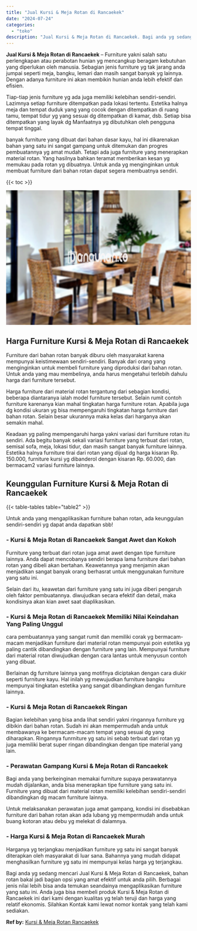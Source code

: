 ```yaml
---
title: "Jual Kursi & Meja Rotan di Rancaekek"
date: "2024-07-24"
categories: 
  - "toko"
description: "Jual Kursi & Meja Rotan di Rancaekek. Bagi anda yg sedang mencari Jual Kursi & Meja Rotan di Rancaekek, bahan rotan bakal jadi bagian opsi yang amat efektif..."
---
```


**Jual Kursi & Meja Rotan di Rancaekek** – Furniture yakni salah satu perlengkapan atau perabotan hunian yg mencangkup beragam kebutuhan yang diperlukan oleh manusia. Sebagian jenis furniture yg tak jarang anda jumpai seperti meja, bangku, lemari dan masih sangat banyak yg lainnya. Dengan adanya furniture ini akan membikin hunian anda lebih efektif dan efisien.

Tiap-tiap jenis furniture yg ada juga memiliki kelebihan sendiri-sendiri. Lazimnya setiap furniture ditempatkan pada lokasi tertentu. Estetika halnya meja dan tempat duduk yang yang cocok dengan ditempatkan di ruang tamu, tempat tidur yg yang sesuai dg ditempatkan di kamar, dsb. Setiap bisa ditempatkan yang layak dg Manfaatnya yg dibutuhkan oleh pengguna tempat tinggal.

banyak furniture yang dibuat dari bahan dasar kayu, hal ini dikarenakan bahan yang satu ini sangat gampang untuk ditemukan dan progres pembuatannya yg amat mudah. Tetapi ada juga furniture yang menerapkan material rotan. Yang hasilnya bahkan teramat memberikan kesan yg memukau pada rotan yg dibuatnya. Untuk anda yg menginginkan untuk membuat furniture dari bahan rotan dapat segera membuatnya sendiri.

{{< toc >}}

![Jual Kursi & Meja Rotan di Rancaekek](/images/kursi-meja-rotan-murah21.png)

## Harga Furniture Kursi & Meja Rotan di Rancaekek

Furniture dari bahan rotan banyak diburu oleh masyarakat karena mempunyai keistimewaan sendiri-sendiri. Banyak dari orang yang menginginkan untuk membeli furniture yang diproduksi dari bahan rotan. Untuk anda yang mau membelinya, anda harus mengetahui terlebih dahulu harga dari furniture tersebut.

Harga furniture dari material rotan tergantung dari sebagian kondisi, beberapa diantaranya ialah model furniture tersebut. Selain rumit contoh furniture karenanya kian mahal tingkatan harga furniture rotan. Apabila juga dg kondisi ukuran yg bisa mempengaruhi tingkatan harga furniture dari bahan rotan. Selain besar ukurannya maka kelas dari harganya akan semakin mahal.

Keadaan yg paling mempengaruhi harga yakni variasi dari furniture rotan itu sendiri. Ada begitu banyak sekali variasi furniture yang terbuat dari rotan, semisal sofa, meja, lokasi tidur, dan masih sangat banyak furniture lainnya. Estetika halnya furniture tirai dari rotan yang dijual dg harga kisaran Rp. 150.000, furniture kursi yg dibanderol dengan kisaran Rp. 60.000, dan bermacam2 variasi furniture lainnya.

## Keunggulan Furniture Kursi & Meja Rotan di Rancaekek

{{< table-tables table="table2" >}}

Untuk anda yang mengaplikasikan furniture bahan rotan, ada keunggulan sendiri-sendiri yg dapat anda dapatkan sbb!

### \- Kursi & Meja Rotan di Rancaekek Sangat Awet dan Kokoh

Furniture yang terbuat dari rotan juga amat awet dengan tipe furniture lainnya. Anda dapat mencobanya sendiri berapa lama furniture dari bahan rotan yang dibeli akan bertahan. Keawetannya yang menjamin akan menjadikan sangat banyak orang berhasrat untuk menggunakan furniture yang satu ini.

Selain dari itu, keawetan dari furniture yang satu ini juga diberi pengaruh oleh faktor pembuatannya. diwujudkan secara efektif dan detail, maka kondisinya akan kian awet saat diaplikasikan.

### \- Kursi & Meja Rotan di Rancaekek Memiliki Nilai Keindahan Yang Paling Unggul

cara pembuatannya yang sangat rumit dan memiliki corak yg bermacam-macam menjadikan furniture dari material rotan mempunyai poin estetika yg paling cantik dibandingkan dengan furniture yang lain. Mempunyai furniture dari material rotan diwujudkan dengan cara lantas untuk menyusun contoh yang dibuat.

Berlainan dg furniture lainnya yang motifnya diciptakan dengan cara diukir seperti furniture kayu. Hal inilah yg mewujudkan furniture bangku mempunyai tingkatan estetika yang sangat dibandingkan dengan furniture lainnya.

### \- Kursi & Meja Rotan di Rancaekek Ringan

Bagian kelebihan yang bisa anda lihat sendiri yakni ringannya furniture yg dibikin dari bahan rotan. Sudah ini akan mempermudah anda untuk membawanya ke bermacam-macam tempat yang sesuai dg yang diharapkan. Ringannya funrniture yg satu ini sebab terbuat dari rotan yg juga memiliki berat super ringan dibandingkan dengan tipe material yang lain.

### \- Perawatan Gampang Kursi & Meja Rotan di Rancaekek

Bagi anda yang berkeinginan memakai furniture supaya perawatannya mudah dijalankan, anda bisa menerapkan tipe furniture yang satu ini. Furniture yang dibuat dari material rotan memiliki kelebihan sendiri-sendiri dibandingkan dg macam furniture lainnya.

Untuk melaksanakan perawatan juga amat gampang, kondisi ini disebabkan furniture dari bahan rotan akan ada lubang yg mempermudah anda untuk buang kotoran atau debu yg melekat di dalamnya.

### \- Harga Kursi & Meja Rotan di Rancaekek Murah

Harganya yg terjangkau menjadikan furniture yg satu ini sangat banyak diterapkan oleh masyarakat di luar sana. Bahannya yang mudah didapat menghasilkan furniture yg satu ini mempunyai kelas harga yg terjangkau.

Bagi anda yg sedang mencari Jual Kursi & Meja Rotan di Rancaekek, bahan rotan bakal jadi bagian opsi yang amat efektif untuk anda pilih. Berbagai jenis nilai lebih bisa anda temukan seandainya mengaplikasikan furniture yang satu ini. Anda juga bisa membeli produk Kursi & Meja Rotan di Rancaekek ini dari kami dengan kualitas yg telah teruji dan harga yang relatif ekonomis. Silahkan Kontak kami lewat nomor kontak yang telah kami sediakan.

**Ref by:** [Kursi & Meja Rotan Rancaekek](https://id.wikipedia.org/wiki/Kursi)
